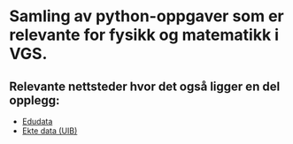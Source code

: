 # Samling av python-oppgaver som er relevante for fysikk og matematikk i VGS.


## Relevante nettsteder hvor det også ligger en del opplegg:
- [Edudata](https://www.edudata.no)
- [Ekte data (UIB)](https://ektedata.uib.no/)
